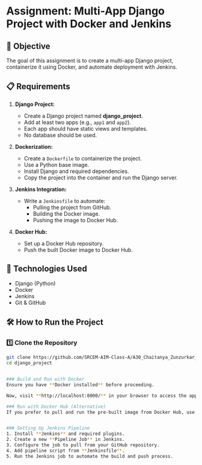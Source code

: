 # Assignment: Multi-App Django Project with Docker and Jenkins

## 📌 Objective
The goal of this assignment is to create a multi-app Django project, containerize it using Docker, and automate deployment with Jenkins.

## 📋 Requirements
1. **Django Project:**
   - Create a Django project named **django_project**.
   - Add at least two apps (e.g., `app1` and `app2`).
   - Each app should have static views and templates.
   - No database should be used.

2. **Dockerization:**
   - Create a `Dockerfile` to containerize the project.
   - Use a Python base image.
   - Install Django and required dependencies.
   - Copy the project into the container and run the Django server.

3. **Jenkins Integration:**
   - Write a `Jenkinsfile` to automate:
     - Pulling the project from GitHub.
     - Building the Docker image.
     - Pushing the image to Docker Hub.

4. **Docker Hub:**
   - Set up a Docker Hub repository.
   - Push the built Docker image to Docker Hub.


## 🚀 Technologies Used
- Django (Python)
- Docker
- Jenkins
- Git & GitHub

## 🛠 How to Run the Project

### 1️⃣ Clone the Repository
```sh
git clone https://github.com/SRCEM-AIM-Class-A/A30_Chaitanya_Zunzurkar_Django_App
cd django_project


### Build and Run with Docker
Ensure you have **Docker installed** before proceeding.

Now, visit **http://localhost:8000/** in your browser to access the application.

### Run with Docker Hub (Alternative)
If you prefer to pull and run the pre-built image from Docker Hub, use:


### Setting Up Jenkins Pipeline
1. Install **Jenkins** and required plugins.
2. Create a new **Pipeline Job** in Jenkins.
3. Configure the job to pull from your GitHub repository.
4. Add pipeline script from **Jenkinsfile**.
5. Run the Jenkins job to automate the build and push process.
